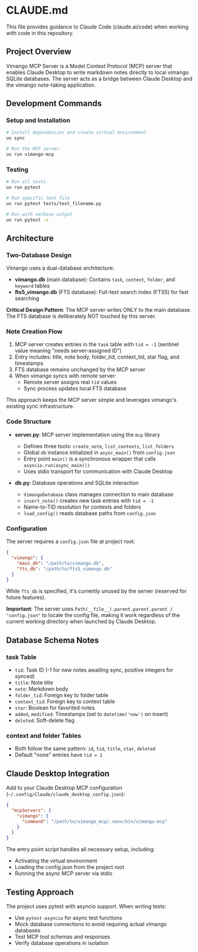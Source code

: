 # CLAUDE.md

This file provides guidance to Claude Code (claude.ai/code) when working with code in this repository.

## Project Overview

Vimango MCP Server is a Model Context Protocol (MCP) server that enables Claude Desktop to write markdown notes directly to local vimango SQLite databases. The server acts as a bridge between Claude Desktop and the vimango note-taking application.

## Development Commands

### Setup and Installation
```bash
# Install dependencies and create virtual environment
uv sync

# Run the MCP server
uv run vimango-mcp
```

### Testing
```bash
# Run all tests
uv run pytest

# Run specific test file
uv run pytest tests/test_filename.py

# Run with verbose output
uv run pytest -v
```

## Architecture

### Two-Database Design

Vimango uses a dual-database architecture:
- **vimango.db** (main database): Contains `task`, `context`, `folder`, and `keyword` tables
- **fts5_vimango.db** (FTS database): Full-text search index (FTS5) for fast searching

**Critical Design Pattern**: The MCP server writes ONLY to the main database. The FTS database is deliberately NOT touched by this server.

### Note Creation Flow

1. MCP server creates entries in the `task` table with `tid = -1` (sentinel value meaning "needs server-assigned ID")
2. Entry includes: title, note body, folder_tid, context_tid, star flag, and timestamps
3. FTS database remains unchanged by the MCP server
4. When vimango syncs with remote server:
   - Remote server assigns real `tid` values
   - Sync process updates local FTS database

This approach keeps the MCP server simple and leverages vimango's existing sync infrastructure.

### Code Structure

- **server.py**: MCP server implementation using the `mcp` library
  - Defines three tools: `create_note`, `list_contexts`, `list_folders`
  - Global `db` instance initialized in `async_main()` from `config.json`
  - Entry point `main()` is a synchronous wrapper that calls `asyncio.run(async_main())`
  - Uses stdio transport for communication with Claude Desktop

- **db.py**: Database operations and SQLite interaction
  - `VimangoDatabase` class manages connection to main database
  - `insert_note()` creates new task entries with `tid = -1`
  - Name-to-TID resolution for contexts and folders
  - `load_config()` reads database paths from `config.json`

### Configuration

The server requires a `config.json` file at project root:
```json
{
  "vimango": {
    "main_db": "/path/to/vimango.db",
    "fts_db": "/path/to/fts5_vimango.db"
  }
}
```

While `fts_db` is specified, it's currently unused by the server (reserved for future features).

**Important**: The server uses `Path(__file__).parent.parent.parent / "config.json"` to locate the config file, making it work regardless of the current working directory when launched by Claude Desktop.

## Database Schema Notes

### task Table
- `tid`: Task ID (-1 for new notes awaiting sync, positive integers for synced)
- `title`: Note title
- `note`: Markdown body
- `folder_tid`: Foreign key to folder table
- `context_tid`: Foreign key to context table
- `star`: Boolean for favorited notes
- `added`, `modified`: Timestamps (set to `datetime('now')` on insert)
- `deleted`: Soft-delete flag

### context and folder Tables
- Both follow the same pattern: `id`, `tid`, `title`, `star`, `deleted`
- Default "none" entries have `tid = 1`

## Claude Desktop Integration

Add to your Claude Desktop MCP configuration (`~/.config/Claude/claude_desktop_config.json`):

```json
{
  "mcpServers": {
    "vimango": {
      "command": "/path/to/vimango_mcp/.venv/bin/vimango-mcp"
    }
  }
}
```

The entry point script handles all necessary setup, including:
- Activating the virtual environment
- Loading the config.json from the project root
- Running the async MCP server via stdio

## Testing Approach

The project uses pytest with asyncio support. When writing tests:
- Use `pytest-asyncio` for async test functions
- Mock database connections to avoid requiring actual vimango databases
- Test MCP tool schemas and responses
- Verify database operations in isolation
